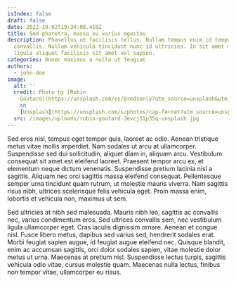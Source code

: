 ```yaml
---
isIndex: false
draft: false
date: 2022-10-02T19:34:08.410Z
title: Sed pharetra, massa eu varius egestas
description: Phasellus ut facilisis tellus. Nullam tempus enim id tempus
  convallis. Nullam vehicula tincidunt nunc id ultricies. In sit amet magna id
  ligula aliquet facilisis sit amet vel sapien.
categories: Donec maximus a nulla ut feugiat
authors:
  - john-doe
image:
  alt: ''
  credit: Photo by [Robin
    Goutard](https://unsplash.com/es/@redsonly?utm_source=unsplash&utm_medium=referral&utm_content=creditCopyText)
    on
    [Unsplash](https://unsplash.com/s/photos/cap-ferret?utm_source=unsplash&utm_medium=referral&utm_content=creditCopyText)
  src: /images/uploads/robin-goutard-3evcj31p35q-unsplash.jpg
---
```


Sed eros nisl, tempus eget tempor quis, laoreet ac odio. Aenean tristique metus vitae mollis imperdiet. Nam sodales ut arcu at ullamcorper. Suspendisse sed dui sollicitudin, aliquet diam in, aliquam arcu. Vestibulum consequat sit amet est eleifend laoreet. Praesent tempor arcu ex, et elementum neque dictum venenatis. Suspendisse pretium lacinia nisl a sagittis. Aliquam nec orci sagittis massa eleifend consequat. Pellentesque semper urna tincidunt quam rutrum, ut molestie mauris viverra. Nam sagittis risus nibh, ultrices scelerisque felis vehicula eget. Proin massa enim, lobortis et vehicula non, maximus ut sem.

Sed ultricies at nibh sed malesuada. Mauris nibh leo, sagittis ac convallis nec, varius condimentum eros. Sed ultrices convallis sem, nec vestibulum ligula ullamcorper eget. Cras iaculis dignissim ornare. Aenean et congue nisl. Fusce libero metus, dapibus sed varius sed, hendrerit sodales erat. Morbi feugiat sapien augue, id feugiat augue eleifend nec. Quisque blandit, enim ac accumsan sagittis, orci dolor sodales sapien, vitae molestie dolor metus ut urna. Maecenas at pretium nisl. Suspendisse lectus turpis, sagittis vehicula odio vitae, cursus molestie quam. Maecenas nulla lectus, finibus non tempor vitae, ullamcorper eu risus.
